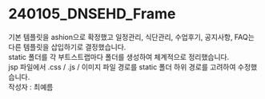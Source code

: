# 240105_DNSEHD_Frame
기본 템플릿을 ashion으로 확정했고 일정관리, 식단관리, 수업후기, 공지사항, FAQ는 다른 템플릿을 삽입하기로 결정했습니다.    
static 폴더를 각 부트스트랩마다 폴더를 생성하여 체계적으로 정리했습니다.    
jsp 파일에서 .css / .js / 이미지 파일 경로를 static 폴더 하위 경로를 고려하여 수정했습니다.    
작성자 : 최예름
